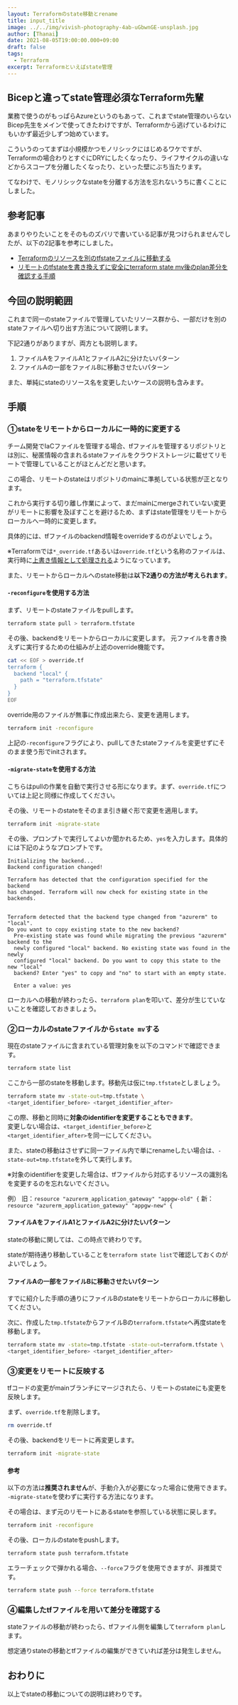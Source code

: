 ```yaml
---
layout: Terraformのstate移動とrename
title: input_title
image: ../../img/vivish-photography-4ab-uGbwnGE-unsplash.jpg
author: [Thanai]
date: 2021-08-05T19:00:00.000+09:00
draft: false
tags:
  - Terraform
excerpt: Terraformといえばstate管理
---
```


## Bicepと違ってstate管理必須なTerraform先輩

業務で使うのがもっぱらAzureというのもあって、これまでstate管理のいらないBicep先生をメインで使ってきたわけですが、Terraformから逃げているわけにもいかず最近少しずつ始めています。

こういうのってまずは小規模かつモノリシックにはじめるワケですが、Terraformの場合わりとすぐにDRYにしたくなったり、ライフサイクルの違いなどからスコープを分離したくなったり、といった壁にぶち当たります。

てなわけで、モノリシックなstateを分離する方法を忘れないうちに書くことにしました。

## 参考記事

あまりやりたいことをそのものズバリで書いている記事が見つけられませんでしたが、以下の2記事を参考にしました。

- [Terraformのリソースを別のtfstateファイルに移動する](https://www.karakaram.com/moving-terraform-resources-to-another-tfstate-file/)
- [リモートのtfstateを書き換えずに安全にterraform state mv後のplan差分を確認する手順](https://qiita.com/minamijoyo/items/b4d70787556c83f289e7)

## 今回の説明範囲

これまで同一のstateファイルで管理していたリソース群から、一部だけを別のstateファイルへ切り出す方法について説明します。

下記2通りがありますが、両方とも説明します。

1. ファイルAをファイルA1とファイルA2に分けたいパターン
1. ファイルAの一部をファイルBに移動させたいパターン

また、単純にstateのリソース名を変更したいケースの説明も含みます。

## 手順

### ①stateをリモートからローカルに一時的に変更する

チーム開発でIaCファイルを管理する場合、tfファイルを管理するリポジトリとは別に、秘匿情報の含まれるstateファイルをクラウドストレージに載せてリモートで管理していることがほとんどだと思います。

この場合、リモートのstateはリポジトリのmainに準拠している状態が正となります。

これから実行する切り離し作業によって、まだmainにmergeされていない変更がリモートに影響を及ぼすことを避けるため、まずはstate管理をリモートからローカルへ一時的に変更します。

具体的には、tfファイルのbackend情報をoverrideするのがよいでしょう。

※Terraformでは`*_override.tf`あるいは`override.tf`という名称のファイルは、実行時に[上書き情報として処理される][1]ようになっています。

[1]: https://www.terraform.io/docs/language/files/override.html

また、リモートからローカルへのstate移動は**以下2通りの方法が考えられます**。

#### `-reconfigure`を使用する方法

まず、リモートのstateファイルをpullします。

```sh
terraform state pull > terraform.tfstate
```

その後、backendをリモートからローカルに変更します。
元ファイルを書き換えずに実行するための仕組みが上述のoverride機能です。

```sh
cat << EOF > override.tf
terraform {
  backend "local" {
    path = "terraform.tfstate"
  }
}
EOF
```

override用のファイルが無事に作成出来たら、変更を適用します。

```sh
terraform init -reconfigure
```

上記の`-reconfigure`フラグにより、pullしてきたstateファイルを変更せずにそのまま使う形でinitされます。

#### `-migrate-state`を使用する方法

こちらはpullの作業を自動で実行させる形になります。まず、`override.tf`については上記と同様に作成してください。

その後、リモートのstateをそのまま引き継ぐ形で変更を適用します。

```sh
terraform init -migrate-state
```

その後、プロンプトで実行してよいか聞かれるため、`yes`を入力します。具体的には下記のようなプロンプトです。

```
Initializing the backend...
Backend configuration changed!

Terraform has detected that the configuration specified for the backend
has changed. Terraform will now check for existing state in the backends.


Terraform detected that the backend type changed from "azurerm" to "local".
Do you want to copy existing state to the new backend?
  Pre-existing state was found while migrating the previous "azurerm" backend to the
  newly configured "local" backend. No existing state was found in the newly
  configured "local" backend. Do you want to copy this state to the new "local"
  backend? Enter "yes" to copy and "no" to start with an empty state.

  Enter a value: yes
```

ローカルへの移動が終わったら、`terraform plan`を叩いて、差分が生じていないことを確認しておきましょう。

### ②ローカルのstateファイルから`state mv`する

現在のstateファイルに含まれている管理対象を以下のコマンドで確認できます。

```sh
terraform state list
```

ここから一部のstateを移動します。移動先は仮に`tmp.tfstate`としましょう。

```sh
terraform state mv -state-out=tmp.tfstate \
<target_identifier_before> <target_identifier_after>
```

この際、移動と同時に**対象のidentifierを変更することもできます**。  
変更しない場合は、`<target_identifier_before>`と`<target_identifier_after>`を同一にしてください。

また、stateの移動はさせずに同一ファイル内で単にrenameしたい場合は、`-state-out=tmp.tfstate`を外して実行します。

※対象のidentifierを変更した場合は、tfファイルから対応するリソースの識別名を変更するのを忘れないでください。

例）
旧：`resource "azurerm_application_gateway" "appgw-old" {`
新：`resource "azurerm_application_gateway" "appgw-new" {`

#### ファイルAをファイルA1とファイルA2に分けたいパターン

stateの移動に関しては、この時点で終わりです。

stateが期待通り移動していることを`terraform state list`で確認しておくのがよいでしょう。

#### ファイルAの一部をファイルBに移動させたいパターン

すでに紹介した手順の通りにファイルBのstateをリモートからローカルに移動してください。

次に、作成した`tmp.tfstate`からファイルBの`terraform.tfstate`へ再度stateを移動します。

```sh
terraform state mv -state=tmp.tfstate -state-out=terraform.tfstate \
<target_identifier_before> <target_identifier_after>
```

### ③変更をリモートに反映する

tfコードの変更がmainブランチにマージされたら、リモートのstateにも変更を反映します。

まず、`override.tf`を削除します。

```sh
rm override.tf
```

その後、backendをリモートに再変更します。

```sh
terraform init -migrate-state
```

#### 参考

以下の方法は**推奨されません**が、手動介入が必要になった場合に使用できます。  
`-migrate-state`を使わずに実行する方法になります。

その場合は、まず元のリモートにあるstateを参照している状態に戻します。

```sh
terraform init -reconfigure
```

その後、ローカルのstateをpushします。

```sh
terraform state push terraform.tfstate
```

エラーチェックで弾かれる場合、`--force`フラグを使用できますが、非推奨です。

```sh
terraform state push --force terraform.tfstate
```

### ④編集したtfファイルを用いて差分を確認する

stateファイルの移動が終わったら、tfファイル側を編集して`terraform plan`します。

想定通りstateの移動とtfファイルの編集ができていれば差分は発生しません。

## おわりに

以上でstateの移動についての説明は終わりです。
